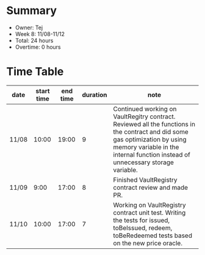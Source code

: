 # Summary
* Owner: Tej
* Week 8: 11/08-11/12
* Total: 24 hours
* Overtime: 0 hours

# Time Table
| date  | start time  | end time | duration  |  note |
|---|---|---|---|---|
| 11/08  | 10:00  | 19:00  | 9  | Continued working on VaultRegitry contract. Reviewed all the functions in the contract and did some gas optimization by using memory variable in the internal function instead of unnecessary storage variable. |
| 11/09  | 9:00  | 17:00  | 8  | Finished VaultRegistry contract review and made PR. |
| 11/10  | 10:00  | 17:00  | 7  | Working on VaultRegistry contract unit test. Writing the tests for issued, toBeIssued, redeem, toBeRedeemed tests based on the new price oracle. |
